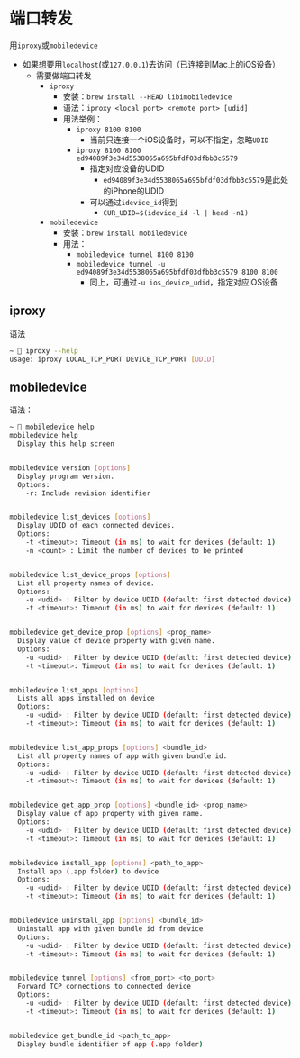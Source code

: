 # 端口转发

用`iproxy`或`mobiledevice`

* 如果想要用`localhost`(或`127.0.0.1`)去访问（已连接到Mac上的iOS设备）
    * 需要做端口转发
        * `iproxy`
            * 安装：`brew install --HEAD libimobiledevice`
            * 语法：`iproxy <local port> <remote port> [udid]`
            * 用法举例：
                * `iproxy 8100 8100`
                    * 当前只连接一个iOS设备时，可以不指定，忽略`UDID`
                * `iproxy 8100 8100 ed94089f3e34d5538065a695bfdf03dfbb3c5579`
                    * 指定对应设备的UDID
                      * `ed94089f3e34d5538065a695bfdf03dfbb3c5579`是此处的iPhone的UDID
                    * 可以通过`idevice_id`得到
                        * `CUR_UDID=$(idevice_id -l | head -n1)`
        * `mobiledevice`
            * 安装：`brew install mobiledevice`
            * 用法：
                * `mobiledevice tunnel 8100 8100`
                * `mobiledevice tunnel -u ed94089f3e34d5538065a695bfdf03dfbb3c5579 8100 8100`
                    * 同上，可通过`-u ios_device_udid`，指定对应iOS设备

## iproxy

语法

```bash
~  iproxy --help
usage: iproxy LOCAL_TCP_PORT DEVICE_TCP_PORT [UDID]
```

## mobiledevice

语法：

```bash
~  mobiledevice help
mobiledevice help
  Display this help screen


mobiledevice version [options]
  Display program version.
  Options:
    -r: Include revision identifier


mobiledevice list_devices [options]
  Display UDID of each connected devices.
  Options:
    -t <timeout>: Timeout (in ms) to wait for devices (default: 1)
    -n <count> : Limit the number of devices to be printed


mobiledevice list_device_props [options]
  List all property names of device.
  Options:
    -u <udid> : Filter by device UDID (default: first detected device)
    -t <timeout>: Timeout (in ms) to wait for devices (default: 1)


mobiledevice get_device_prop [options] <prop_name>
  Display value of device property with given name.
  Options:
    -u <udid> : Filter by device UDID (default: first detected device)
    -t <timeout>: Timeout (in ms) to wait for devices (default: 1)


mobiledevice list_apps [options]
  Lists all apps installed on device
  Options:
    -u <udid> : Filter by device UDID (default: first detected device)
    -t <timeout>: Timeout (in ms) to wait for devices (default: 1)


mobiledevice list_app_props [options] <bundle_id>
  List all property names of app with given bundle id.
  Options:
    -u <udid> : Filter by device UDID (default: first detected device)
    -t <timeout>: Timeout (in ms) to wait for devices (default: 1)


mobiledevice get_app_prop [options] <bundle_id> <prop_name>
  Display value of app property with given name.
  Options:
    -u <udid> : Filter by device UDID (default: first detected device)
    -t <timeout>: Timeout (in ms) to wait for devices (default: 1)


mobiledevice install_app [options] <path_to_app>
  Install app (.app folder) to device
  Options:
    -u <udid> : Filter by device UDID (default: first detected device)
    -t <timeout>: Timeout (in ms) to wait for devices (default: 1)


mobiledevice uninstall_app [options] <bundle_id>
  Uninstall app with given bundle id from device
  Options:
    -u <udid> : Filter by device UDID (default: first detected device)
    -t <timeout>: Timeout (in ms) to wait for devices (default: 1)


mobiledevice tunnel [options] <from_port> <to_port>
  Forward TCP connections to connected device
  Options:
    -u <udid> : Filter by device UDID (default: first detected device)
    -t <timeout>: Timeout (in ms) to wait for devices (default: 1)


mobiledevice get_bundle_id <path_to_app>
  Display bundle identifier of app (.app folder)
```


